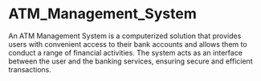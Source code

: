 # ATM_Management_System
An ATM Management System is a computerized solution that provides users with convenient access to their bank accounts and allows them to conduct a range of financial activities. The system acts as an interface between the user and the banking services, ensuring secure and efficient transactions. 
